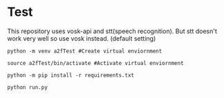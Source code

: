 # Test

This repository uses vosk-api and stt(speech recognition).
But stt doesn't work very well so use vosk instead. (default setting)

```
python -m venv a2fTest #Create virtual enviornment

source a2fTest/bin/activate #Activate virtual enviornment

python -m pip install -r requirements.txt

python run.py
```


